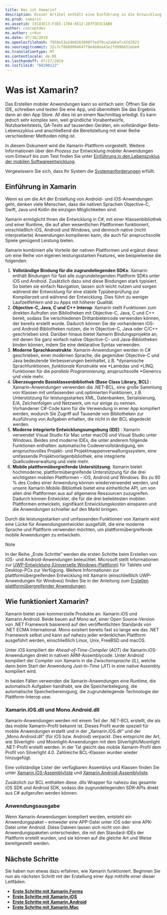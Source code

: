 ```yaml
---
title: Was ist Xamarin?
description: Dieser Artikel enthält eine Einführung in die Entwicklung mobiler Anwendungen, die Funktionsweisen von Xamarin und die Anwendungen, die ausgegeben werden.
ms.prod: xamarin
ms.assetid: 33C83E13-F3E5-17B4-6512-207F3D3C5AB6
author: conceptdev
ms.author: crdun
ms.date: 07/16/2019
ms.openlocfilehash: f958e53a2468263898ffedf0ca2ab6afc42d2923
ms.sourcegitcommit: 32c7cf8b0d00464779e4b0ea43e2fd996632ebe0
ms.translationtype: HT
ms.contentlocale: de-DE
ms.lasthandoff: 07/17/2019
ms.locfileid: "68290122"
---
```

# <a name="what-is-xamarin"></a>Was ist Xamarin?

Das Erstellen mobiler Anwendungen kann so einfach sein: Öffnen Sie die IDE, schreiben und testen Sie eine App, und übermitteln Sie das Ergebnis dann an den App Store. All dies ist an einem Nachmittag erledigt. Es kann jedoch sehr komplex sein, weil gründliche Vorabentwürfe, Nutzbarkeitstests, QA-Tests auf tausenden Geräten, ein vollständiger Beta-Lebenszyklus und anschließend die Bereitstellung mit einer Reihe verschiedener Methoden nötig ist.

In diesem Dokument wird die Xamarin-Plattform vorgestellt. Weitere Informationen über den *Prozess* zur Entwicklung mobiler Anwendungen vom Entwurf bis zum Test finden Sie unter [Einführung in den Lebenszyklus der mobilen Softwareentwicklung](~/cross-platform/get-started/introduction-to-mobile-sdlc.md).

Vergewissern Sie sich, dass Ihr System die [Systemanforderungen](~/cross-platform/get-started/requirements.md#macos-requirements) erfüllt.

## <a name="introduction-to-xamarin"></a>Einführung in Xamarin

Wenn es um die Art der Erstellung von Android- und iOS-Anwendungen geht, denken viele Menschen, dass die nativen Sprachen Objective-C, Swift, Java und Kotlin die einzigen Möglichkeiten sind.

Xamarin ermöglicht Ihnen die Entwicklung in C#, mit einer Klassenbibliothek und einer Runtime, die auf allen wesentlichen Plattformen funktioniert, einschließlich iOS, Android und Windows, und dennoch native (nicht interpretierte) Anwendungen kompilieren kann, die auch für anspruchsvolle Spiele genügend Leistung bieten.

Xamarin kombiniert alle Vorteile der nativen Plattformen und ergänzt diese um eine Reihe von eigenen leistungsstarken Features, wie beispielweise die folgenden:

1.   **Vollständige Bindung für die zugrundeliegenden SDKs**: Xamarin enthält Bindungen für fast alle zugrundeliegenden Plattform SDKs unter iOS und Android. Zusätzlich dazu sind diese Bindungen stark typisiert. So bieten sie einfach Navigation, lassen sich leicht nutzen und sorgen während der Entwicklung für eine stabile Typüberprüfung zur Kompilierzeit und während der Entwicklung. Dies führt zu weniger Laufzeitfehlern und zu Apps mit höherer Qualität.
1.   **Objective-C, Java, C und C++ Interop**: Xamarin stellt Funktionen zum direkten Aufrufen von Bibliotheken mit Objective-C, Java, C und C++ bereit, sodass Sie verschiedenen Drittanbietercode verwenden können, der bereits erstellt wurde. Dadurch können Sie die vorhandenen iOS- und Android-Bibliotheken nutzen, die in Objective-C, Java oder C/C++ geschrieben sind. Darüber hinaus bietet Xamarin Bindungsprojekte an, mit denen Sie ganz einfach native Objective-C- und Java-Bibliotheken binden können, indem Sie eine deklarative Syntax verwenden.
1.   **Moderne Sprachkonstrukte**: Xamarin-Anwendungen werden in C# geschrieben, einer modernen Sprache, die gegenüber Objective-C und Java bedeutende Verbesserungen beinhaltet, z.B. *dynamische Sprachfunktionen, *funktionale Konstrukte* wie *Lambdas und *LINQ, Funktionen für die *parallele Programmierung*, anspruchsvolle *Generics und viele mehr.
1.   **Überzeugende Basisklassenbibliothek (Base Class Library, BCL)** : Xamarin-Anwendungen verwenden die .NET-BCL, eine große Sammlung von Klassen mit umfassenden und optimierten Funktionen, z.B. Unterstützung für leistungsstarkes XML, Datenbanken, Serialisierung, E/A, Zeichenfolgen und Netzwerk, um nur einige zu nennen. Vorhandener C#-Code kann für die Verwendung in einer App kompiliert werden, wodurch Sie Zugriff auf Tausende von Bibliotheken zur Ausführung von Aufgaben erhalten, die nicht in der BCL abgedeckt werden.
1.   **Moderne integrierte Entwicklungsumgebung (IDE)** : Xamarin verwendet Visual Studio für Mac unter macOS und Visual Studio unter Windows. Beides sind moderne IDEs, die unter anderem folgende Funktionen enthalten: automatische Codevervollständigung, ein anspruchsvolles Projekt- und Projektmappenverwaltungssystem, eine umfassende Projektvorlagenbibliothek, eine integrierte Quellcodeverwaltung und viele mehr.
1.   **Mobile plattformübergreifende Unterstützung**: Xamarin bietet hochmoderne, plattformübergreifende Unterstützung für die drei wichtigsten mobilen Plattformen – iOS, Android und Windows. Bis zu 90 % des Codes einer Anwendung können wiederverwendet werden, und unsere Xamarin.Mobile-Bibliothek bietet eine einheitliche API, um von allen drei Plattformen aus auf allgemeine Ressourcen zuzugreifen. Dadurch können Entwickler, die für die drei beliebtesten mobilen Plattformen entwickeln, signifikant Entwicklungskosten einsparen und die Anwendungen schneller auf den Markt bringen.

Durch die leistungsstarken und umfassenden Funktionen von Xamarin wird eine Lücke für Anwendungsentwickler ausgefüllt, die eine moderne Sprache und Plattform verwenden möchten, um plattformübergreifende mobile Anwendungen zu entwickeln.

> [!NOTE]
> In der Reihe „Erste Schritte“ werden die ersten Schritte beim Erstellen von iOS- und Android-Anwendungen beleuchtet. Microsoft stellt Informationen zur [UWP-Entwicklung (Universelle Windows-Plattform)](https://docs.microsoft.com/windows/uwp/develop/) für Tablets und Desktop-PCs zur Verfügung. Weitere Informationen zur plattformübergreifenden Entwicklung mit Xamarin (einschließlich UWP-Anwendungen für Windows) finden Sie in der Anleitung zum [Erstellen plattformübergreifender Anwendungen](~/cross-platform/app-fundamentals/building-cross-platform-applications/index.md).

## <a name="how-does-xamarin-work"></a>Wie funktioniert Xamarin?

Xamarin bietet zwei kommerzielle Produkte an: Xamarin.iOS und Xamarin.Android. Beide bauen auf *Mono* auf, einer Open Source-Version von .NET Framework basierend auf den veröffentlichten Standards von .NET ECMA International. Mono existiert bereits fast so lange wie das .NET Framework selbst und kann auf nahezu jeder erdenklichen Plattform ausgeführt werden, einschließlich Linux, Unix, FreeBSD und macOS.

Unter iOS kompiliert der *Ahead-of-Time-Compiler* (*AOT*) die Xamarin.iOS-Anwendungen direkt in nativen ARM-Assemblycode. Unter Android kompiliert der Compiler von Xamarin in die *Zwischensprache* (*IL*), welche dann beim Start der Anwendung *Just-In-Time* (*JIT*) in eine native Assembly kompiliert wird.

In beiden Fällen verwenden die Xamarin-Anwendungen eine Runtime, die automatisch Aufgaben handhabt, wie die Speicherbelegung, die automatische Speicherbereinigung, die zugrundeliegende Technologie der Plattform-Interop usw.

### <a name="xamariniosdll-and-monoandroiddll"></a>Xamarin.iOS.dll und Mono.Android.dll

Xamarin-Anwendungen werden mit einem Teil der .NET-BCL erstellt, die als das mobile Xamarin-Profil bekannt ist. Dieses Profil wurde speziell für mobile Anwendungen erstellt und in der „Xamarin.iOS.dll“ und der „Mono.Android.dll“ (für iOS bzw. Android) verpackt. Dies entspricht der Art, wie Silverlight- und Moonlight-Anwendungen mit dem Silverlight/Moonlight .NET-Profil erstellt werden. In der Tat gleicht das mobile Xamarin-Profil dem Profil von Silverlight 4.0. Zahlreiche BCL-Klassen wurden wieder hinzugefügt.

Eine vollständige Lister der verfügbaren Assemblys und Klassen finden Sie unter [Xamarin.iOS-Assemblyliste](~/cross-platform/internals/available-assemblies.md?context=xamarin/ios) und [Xamarin.Android-Assemblyliste](~/cross-platform/internals/available-assemblies.md?context=xamarin/android).

Zusätzlich zur BCL enthalten diese .dlls Wrapper für nahezu das gesamte iOS SDK und Android SDK, sodass die zugrundeliegenden SDK-APIs direkt aus C# aufgerufen werden können.

### <a name="application-output"></a>Anwendungsausgabe

Wenn Xamarin-Anwendungen kompiliert werden, entsteht ein Anwendungspaket – entweder eine APP-Datei unter iOS oder eine APK-Datei unter Android. Diese Dateien lassen sich nicht von den Anwendungspaketen unterscheiden, die mit den Standard-IDEs der Plattform erstellt wurden, und sie können auf die gleiche Art und Weise bereitgestellt werden.

## <a name="next-steps"></a>Nächste Schritte

Sie haben nun etwas dazu erfahren, wie Xamarin funktioniert. Beginnen Sie nun als nächsten Schritt mit der Erstellung einer App mithilfe einer dieser Leitfäden:

- [**Erste Schritte mit Xamarin.Forms**](~/get-started/index.yml)
- [**Erste Schritte mit Xamarin.iOS**](~/ios/get-started/hello-ios/index.md)
- [**Erste Schritte mit Xamarin.Android**](~/android/get-started/hello-android/index.md)
- [**Erste Schritte mit Xamarin.Mac**](~/mac/get-started/hello-mac.md)
